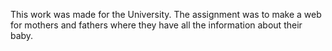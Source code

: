 This work was made for the University. The assignment was to make a web for mothers and fathers where they have all the information about their baby.
